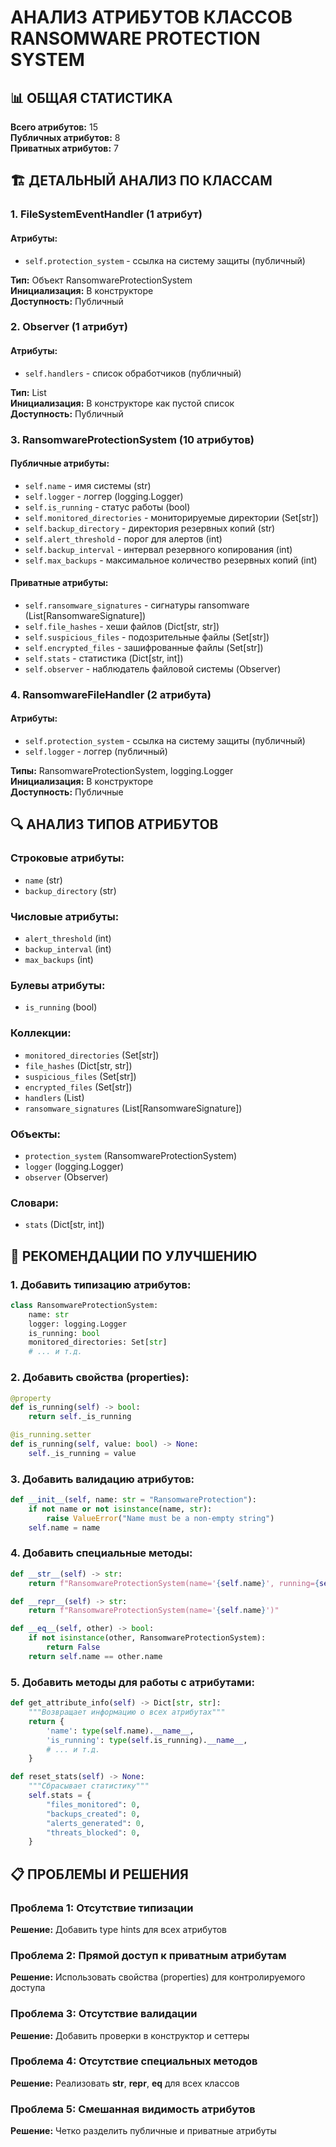 # АНАЛИЗ АТРИБУТОВ КЛАССОВ RANSOMWARE PROTECTION SYSTEM

## 📊 ОБЩАЯ СТАТИСТИКА

**Всего атрибутов:** 15  
**Публичных атрибутов:** 8  
**Приватных атрибутов:** 7  

## 🏗️ ДЕТАЛЬНЫЙ АНАЛИЗ ПО КЛАССАМ

### 1. FileSystemEventHandler (1 атрибут)

#### Атрибуты:
- `self.protection_system` - ссылка на систему защиты (публичный)

**Тип:** Объект RansomwareProtectionSystem  
**Инициализация:** В конструкторе  
**Доступность:** Публичный  

### 2. Observer (1 атрибут)

#### Атрибуты:
- `self.handlers` - список обработчиков (публичный)

**Тип:** List  
**Инициализация:** В конструкторе как пустой список  
**Доступность:** Публичный  

### 3. RansomwareProtectionSystem (10 атрибутов)

#### Публичные атрибуты:
- `self.name` - имя системы (str)
- `self.logger` - логгер (logging.Logger)
- `self.is_running` - статус работы (bool)
- `self.monitored_directories` - мониторируемые директории (Set[str])
- `self.backup_directory` - директория резервных копий (str)
- `self.alert_threshold` - порог для алертов (int)
- `self.backup_interval` - интервал резервного копирования (int)
- `self.max_backups` - максимальное количество резервных копий (int)

#### Приватные атрибуты:
- `self.ransomware_signatures` - сигнатуры ransomware (List[RansomwareSignature])
- `self.file_hashes` - хеши файлов (Dict[str, str])
- `self.suspicious_files` - подозрительные файлы (Set[str])
- `self.encrypted_files` - зашифрованные файлы (Set[str])
- `self.stats` - статистика (Dict[str, int])
- `self.observer` - наблюдатель файловой системы (Observer)

### 4. RansomwareFileHandler (2 атрибута)

#### Атрибуты:
- `self.protection_system` - ссылка на систему защиты (публичный)
- `self.logger` - логгер (публичный)

**Типы:** RansomwareProtectionSystem, logging.Logger  
**Инициализация:** В конструкторе  
**Доступность:** Публичные  

## 🔍 АНАЛИЗ ТИПОВ АТРИБУТОВ

### Строковые атрибуты:
- `name` (str)
- `backup_directory` (str)

### Числовые атрибуты:
- `alert_threshold` (int)
- `backup_interval` (int)
- `max_backups` (int)

### Булевы атрибуты:
- `is_running` (bool)

### Коллекции:
- `monitored_directories` (Set[str])
- `file_hashes` (Dict[str, str])
- `suspicious_files` (Set[str])
- `encrypted_files` (Set[str])
- `handlers` (List)
- `ransomware_signatures` (List[RansomwareSignature])

### Объекты:
- `protection_system` (RansomwareProtectionSystem)
- `logger` (logging.Logger)
- `observer` (Observer)

### Словари:
- `stats` (Dict[str, int])

## 🎯 РЕКОМЕНДАЦИИ ПО УЛУЧШЕНИЮ

### 1. Добавить типизацию атрибутов:
```python
class RansomwareProtectionSystem:
    name: str
    logger: logging.Logger
    is_running: bool
    monitored_directories: Set[str]
    # ... и т.д.
```

### 2. Добавить свойства (properties):
```python
@property
def is_running(self) -> bool:
    return self._is_running

@is_running.setter
def is_running(self, value: bool) -> None:
    self._is_running = value
```

### 3. Добавить валидацию атрибутов:
```python
def __init__(self, name: str = "RansomwareProtection"):
    if not name or not isinstance(name, str):
        raise ValueError("Name must be a non-empty string")
    self.name = name
```

### 4. Добавить специальные методы:
```python
def __str__(self) -> str:
    return f"RansomwareProtectionSystem(name='{self.name}', running={self.is_running})"

def __repr__(self) -> str:
    return f"RansomwareProtectionSystem(name='{self.name}')"

def __eq__(self, other) -> bool:
    if not isinstance(other, RansomwareProtectionSystem):
        return False
    return self.name == other.name
```

### 5. Добавить методы для работы с атрибутами:
```python
def get_attribute_info(self) -> Dict[str, str]:
    """Возвращает информацию о всех атрибутах"""
    return {
        'name': type(self.name).__name__,
        'is_running': type(self.is_running).__name__,
        # ... и т.д.
    }

def reset_stats(self) -> None:
    """Сбрасывает статистику"""
    self.stats = {
        "files_monitored": 0,
        "backups_created": 0,
        "alerts_generated": 0,
        "threats_blocked": 0,
    }
```

## 📋 ПРОБЛЕМЫ И РЕШЕНИЯ

### Проблема 1: Отсутствие типизации
**Решение:** Добавить type hints для всех атрибутов

### Проблема 2: Прямой доступ к приватным атрибутам
**Решение:** Использовать свойства (properties) для контролируемого доступа

### Проблема 3: Отсутствие валидации
**Решение:** Добавить проверки в конструктор и сеттеры

### Проблема 4: Отсутствие специальных методов
**Решение:** Реализовать __str__, __repr__, __eq__ для всех классов

### Проблема 5: Смешанная видимость атрибутов
**Решение:** Четко разделить публичные и приватные атрибуты